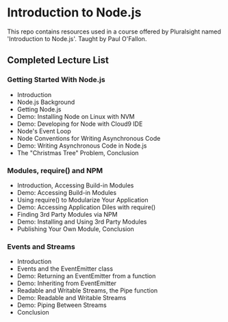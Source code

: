 # Introduction to Node.js
This repo contains resources used in a course offered by Pluralsight named 'Introduction to Node.js'. Taught by Paul O'Fallon.

## Completed Lecture List
### Getting Started With Node.js
* Introduction
* Node.js Background
* Getting Node.js
* Demo: Installing Node on Linux with NVM
* Demo: Developing for Node with Cloud9 IDE
* Node's Event Loop
* Node Conventions for Writing Asynchronous Code
* Demo: Writing Asynchronous Code in Node.js
* The "Christmas Tree" Problem, Conclusion

### Modules, require() and NPM
* Introduction, Accessing Build-in Modules
* Demo: Accessing Build-in Modules
* Using require() to Modularize Your Application
* Demo: Accessing Application Diles with require()
* Finding 3rd Party Modules via NPM
* Demo: Installing and Using 3rd Party Modules
* Publishing Your Own Module, Conclusion

### Events and Streams
* Introduction
* Events and the EventEmitter class
* Demo: Returning an EventEmitter from a function
* Demo: Inheriting from EventEmitter
* Readable and Writable Streams, the Pipe function
* Demo: Readable and Writable Streams
* Demo: Piping Between Streams
* Conclusion